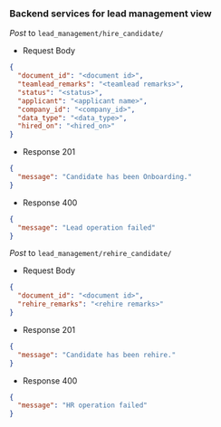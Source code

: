 ### Backend services for lead management view

_Post_ to `lead_management/hire_candidate/`

- Request Body

```json
{
  "document_id": "<document id>",
  "teamlead_remarks": "<teamlead remarks>",
  "status": "<status>",
  "applicant": "<applicant name>",
  "company_id": "<company_id>",
  "data_type": "<data_type>",
  "hired_on": "<hired_on>"
}
```

- Response 201

```json
{
  "message": "Candidate has been Onboarding."
}
```

- Response 400

```json
{
  "message": "Lead operation failed"
}
```

_Post_ to `lead_management/rehire_candidate/`

- Request Body

```json
{
  "document_id": "<document id>",
  "rehire_remarks": "<rehire remarks>"
}
```

- Response 201

```json
{
  "message": "Candidate has been rehire."
}
```

- Response 400

```json
{
  "message": "HR operation failed"
}
```
